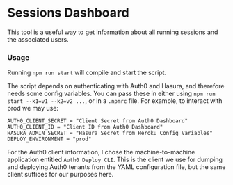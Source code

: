 # Sessions Dashboard

This tool is a useful way to get information about all running sessions and the associated users.

### Usage

Running `npm run start` will compile and start the script.

The script depends on authenticating with Auth0 and Hasura, and therefore needs some config variables. You can pass these in either using `npm run start --k1=v1 --k2=v2 ...`, or in a `.npmrc` file. For example, to interact with prod we may use:

```npmrc
AUTH0_CLIENT_SECRET = "Client Secret from Auth0 Dashboard"
AUTH0_CLIENT_ID = "Client ID from Auth0 Dashboard"
HASURA_ADMIN_SECRET = "Hasura Secret from Heroku Config Variables"
DEPLOY_ENVIRONMENT = "prod"
```

For the Auth0 client information, I chose the machine-to-machine application entitled `Auth0 Deploy CLI`. This is the client we use for dumping and deploying Auth0 tenants from the YAML configuration file, but the same client suffices for our purposes here.
